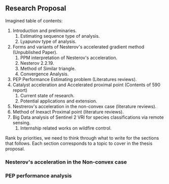 ## **Research Proposal**

Imagined table of contents: 
1. Introduction and preliminaries. 
   1. Estimating sequence type of analysis. 
   2. Lyapunov type of analysis.
3. Forms and variants of Nesterov's accelerated gradient method (Unpublished Paper). 
   1. PPM interpretation of Nesterov's acceleration. 
   2. Nesterov 2.2.19. 
   3. Method of Similar triangle.
	1. Convergence Analysis. 
4. PEP Performance Estimating problem (Literatures reviews). 
5. Catalyst acceleration and Accelerated proximal point (Contents of 590 report)
   1. Current state of research. 
   2. Potential applications and extension. 
6. Nestrerov's acceleration in the non-convex case (literature reviews). 
7. Method of Inexact Proximal point (literature reviews). 
8. Big Data analysis of Sentinel 2 VRI for species classifications via remote sensing. 
	1. Internship related works on wildfire control. 

Rank by priorities, we need to think through what to write for the sections that follows. 
Each section corresponds to a topic to cover in the thesis proposal. 

### **Nesterov's acceleration in the Non-convex case**

### **PEP performance analysis**

